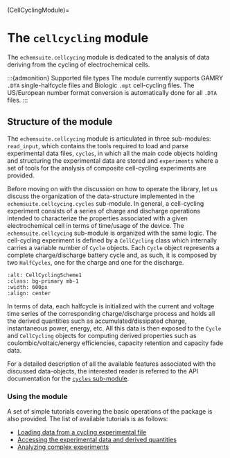 (CellCyclingModule)=
# The `cellcycling` module

The `echemsuite.cellcycing` module is dedicated to the analysis of data deriving from the cycling of electrochemical cells.

:::{admonition} Supported file types
The module currently supports GAMRY `.DTA` single-halfcycle files and Biologic `.mpt` cell-cycling files. The US/European number format conversion is automatically done for all `.DTA` files.
:::

## Structure of the module

The `echemsuite.cellcycing` module is articulated in three sub-modules: `read_input`, which contains the tools required to load and parse experimental data files, `cycles`, in which all the main code objects holding and structuring the experimental data are stored and `experiments` where a set of tools for the analysis of composite cell-cycling experiments are provided.

Before moving on with the discussion on how to operate the library, let us discuss the organization of the data-structure implemented in the `echemsuite.cellcycing.cycles` sub-module. In general, a cell-cycling experiment consists of a series of charge and discharge operations intended to characterize the properties associated with a given electrochemical cell in terms of time/usage of the device. The `echemsuite.cellcycing` sub-module is organized with the same logic. The cell-cycling experiment is defined by a `CellCycling` class which internally carries a variable number of `Cycle` objects. Each `Cycle` object represents a complete charge/discharge battery cycle and, as such, it is composed by two `HalfCycles`, one for the charge and one for the discharge.

```{image} ../images/cellcycling-scheme1.png
:alt: CellCyclingScheme1
:class: bg-primary mb-1
:width: 600px
:align: center
```

In terms of data, each halfcycle is initialized with the current and voltage time series of the corresponding charge/discharge process and holds all the derived quantities such as accumulated/dissipated charge, instantaneous power, energy, etc. All this data is then exposed to the `Cycle` and `CellCycling` objects for computing derived properties such as
coulombic/voltaic/energy efficiencies, capacity retention and capacity fade data.

For a detailed description of all the available features associated with the discussed data-objects, the interested reader is referred to the API documentation for the [`cycles` sub-module](API-cellcycling-cycles).

### Using the module

A set of simple tutorials covering the basic operations of the package is also provided. 
The list of available tutorials is as follows:

* [Loading data from a cycling experimental file](CellCycling_Loading)
* [Accessing the experimental data and derived quantities](CellCycling_AccessingData)
* [Analyzing complex experiments](CellCycling_AnalyzingExperiment)